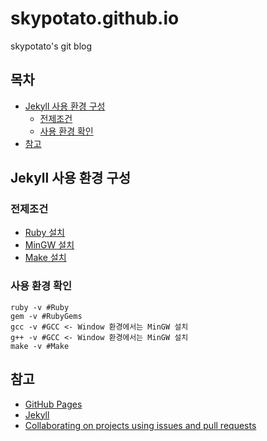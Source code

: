 # skypotato.github.io
skypotato's git blog

## 목차

- [Jekyll 사용 환경 구성](#jekyll-사용-환경-구성)
    - [전제조건](#전제조건)
    - [사용 환경 확인](#사용-환경-확인)
- [참고](#참고)

## Jekyll 사용 환경 구성

### 전제조건
- [Ruby 설치](https://www.ruby-lang.org/en/downloads/)
- [MinGW 설치](http://www.mingw.org/)
- [Make 설치](http://gnuwin32.sourceforge.net/packages/make.htm)

### 사용 환경 확인
```shell script
ruby -v #Ruby
gem -v #RubyGems
gcc -v #GCC <- Window 환경에서는 MinGW 설치
g++ -v #GCC <- Window 환경에서는 MinGW 설치
make -v #Make
```

## 참고
- [GitHub Pages](https://pages.github.com/)
- [Jekyll](https://jekyllrb.com/)
- [Collaborating on projects using issues and pull requests](https://help.github.com/categories/collaborating-on-projects-using-issues-and-pull-requests/)

